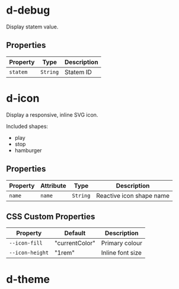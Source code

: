 # d-debug

Display statem value.

## Properties

| Property | Type     | Description |
|----------|----------|-------------|
| `statem` | `String` | Statem ID   |


# d-icon

Display a responsive, inline SVG icon.

Included shapes:
- play
- stop
- hamburger

## Properties

| Property | Attribute | Type     | Description              |
|----------|-----------|----------|--------------------------|
| `name`   | `name`    | `String` | Reactive icon shape name |

## CSS Custom Properties

| Property        | Default        | Description      |
|-----------------|----------------|------------------|
| `--icon-fill`   | "currentColor" | Primary colour   |
| `--icon-height` | "1rem"         | Inline font size |


# d-theme
